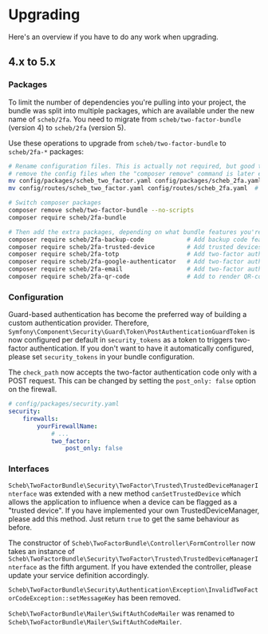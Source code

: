 Upgrading
=========

Here's an overview if you have to do any work when upgrading.

## 4.x to 5.x

### Packages

To limit the number of dependencies you're pulling into your project, the bundle was split into multiple packages, which
are available under the new name of `scheb/2fa`. You need to migrate from `scheb/two-factor-bundle` (version 4) to
`scheb/2fa` (version 5).

Use these operations to upgrade from `scheb/two-factor-bundle` to `scheb/2fa-*` packages:

```bash
# Rename configuration files. This is actually not required, but good to do for consistency. Also, Symfony Flex doesn't
# remove the config files when the "composer remove" command is later executed.
mv config/packages/scheb_two_factor.yaml config/packages/scheb_2fa.yaml
mv config/routes/scheb_two_factor.yaml config/routes/scheb_2fa.yaml  # Might not exist, then ignore.

# Switch composer packages
composer remove scheb/two-factor-bundle --no-scripts
composer require scheb/2fa-bundle

# Then add the extra packages, depending on what bundle features you're using in your application:
composer require scheb/2fa-backup-code            # Add backup code feature
composer require scheb/2fa-trusted-device         # Add trusted devices feature
composer require scheb/2fa-totp                   # Add two-factor authentication using TOTP
composer require scheb/2fa-google-authenticator   # Add two-factor authentication with Google Authenticator
composer require scheb/2fa-email                  # Add two-factor authentication using email
composer require scheb/2fa-qr-code                # Add to render QR-codes for Google Authenticator / TOTP
```

### Configuration

Guard-based authentication has become the preferred way of building a custom authentication provider. Therefore,
`Symfony\Component\Security\Guard\Token\PostAuthenticationGuardToken` is now configured per default in `security_tokens`
as a token to triggers two-factor authentication. If you don't want to have it automatically configured, please set
`security_tokens` in your bundle configuration.

The `check_path` now accepts the two-factor authentication code only with a POST request. This can be changed by setting
the `post_only: false` option on the firewall.

```yaml
# config/packages/security.yaml
security:
    firewalls:
        yourFirewallName:
            # ...
            two_factor:
                post_only: false
```

### Interfaces

`Scheb\TwoFactorBundle\Security\TwoFactor\Trusted\TrustedDeviceManagerInterface` was extended with a new method
`canSetTrustedDevice` which allows the application to influence when a device can be flagged as a "trusted device". If
you have implemented your own TrustedDeviceManager, please add this method. Just return `true` to get the same behaviour
as before.

The constructor of `Scheb\TwoFactorBundle\Controller\FormController` now takes an instance of
`Scheb\TwoFactorBundle\Security\TwoFactor\Trusted\TrustedDeviceManagerInterface` as the fifth argument. If you have
extended the controller, please update your service definition accordingly.

`Scheb\TwoFactorBundle\Security\Authentication\Exception\InvalidTwoFactorCodeException::setMessageKey` has been removed.

`Scheb\TwoFactorBundle\Mailer\SwiftAuthCodeMailer` was renamed to `Scheb\TwoFactorBundle\Mailer\SwiftAuthCodeMailer`.
